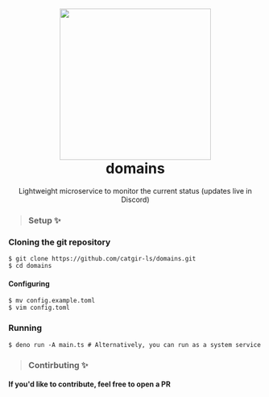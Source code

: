 <div align="center">
    <h1><img src="https://i.imgur.com/eId0hE3.png" width="300px"><br />domains</h1>
    <p>Lightweight microservice to monitor the current status (updates live in Discord)</p>
</div>

> ### Setup ✨
### Cloning the git repository
```
$ git clone https://github.com/catgir-ls/domains.git
$ cd domains
```
#### Configuring
```
$ mv config.example.toml
$ vim config.toml
```
### Running 
```
$ deno run -A main.ts # Alternatively, you can run as a system service
```
> ### Contirbuting ✨
#### If you'd like to contribute, feel free to open a PR